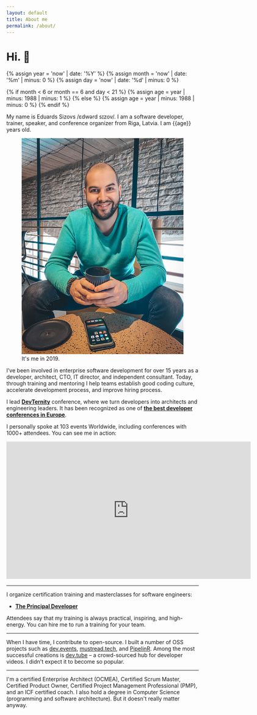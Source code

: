 ```yaml
---
layout: default
title: About me
permalink: /about/
---
```


# Hi. 👋

{% assign year = 'now' | date: '%Y' %}
{% assign month = 'now' | date: '%m' | minus: 0 %}
{% assign day = 'now' | date: '%d' | minus: 0 %}

{% if month < 6 or month == 6 and day < 21 %}
{% assign age = year | minus: 1988 | minus: 1 %}
{% else %}
{% assign age = year | minus: 1988 | minus: 0 %}
{% endif %}

My name is Eduards Sizovs  /ɛdwərd sɪzov/. I am a software developer, trainer, speaker, and conference organizer from <span class="flag-icon flag-icon-squared flag-icon-lv"></span> Riga, Latvia. I am {{age}} years old. 
<figure>
<img src="/images/about.jpg">
<figcaption>It's me in 2019.</figcaption>
</figure>

I’ve been involved in enterprise software development for over 15 years as a developer, architect, CTO, IT director, and independent consultant. Today, through training and mentoring I help teams establish good coding culture, accelerate development process, and improve hiring process. 

I lead **[DevTernity](https://devternity.com)** conference, where we turn developers into architects and engineering leaders. It has been recognized as one of **[the best developer conferences in Europe](https://itconference.top)**.

I personally spoke at 103 events Worldwide, including conferences with 1000+ attendees. You can see me in action:


<div class="videoWrapper">
<iframe id="ytplayer" type="text/html" width="640" height="360"
  src="https://www.youtube.com/embed/AEtCEt44vlE?autoplay=0&origin=https://sizovs.net"
  frameborder="0"></iframe>
</div>


--- 

<span id="courses"></span>

I organize certification training and masterclasses for software engineers:
- **[The Principal Developer](https://principal.dev)** 

Attendees say that my training is always practical, inspiring, and high-energy. You can hire me to run a training for your team.


---

When I have time, I contribute to open-source. I built a number of OSS projects such as [dev.events](https://dev.events), [mustread.tech](https://mustread.tech), and [PipelinR](https://github.com/sizovs/pipelinr). Among the most successful creations is [dev.tube](https://dev.tube) – a crowd-sourced hub for developer videos. I didn't expect it to become so popular. 

---

I'm a certified Enterprise Architect (OCMEA), Certified Scrum Master, Certified Product Owner, Certified Project Management Professional (PMP), and an ICF certified coach. I also hold a degree in Computer Science (programming and software architecture). But it doesn't really matter anyway.

